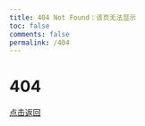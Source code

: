 ```yaml
---
title: 404 Not Found：该页无法显示
toc: false
comments: false
permalink: /404
---
```


# 404

[点击返回](http://mengqing723.github.io/)